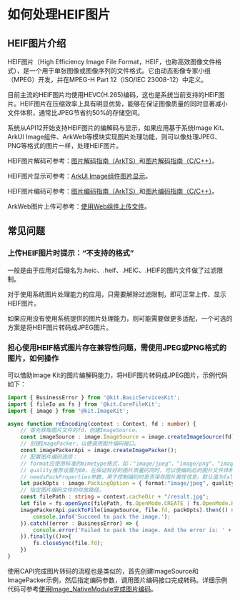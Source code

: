 # 如何处理HEIF图片
<!--Kit: Image Kit-->
<!--Subsystem: Multimedia-->
<!--Owner: @aulight02-->
<!--SE: @liyang_bryan-->
<!--TSE: @xchaosioda-->

## HEIF图片介绍

HEIF图片（High Efficiency Image File Format，HEIF，也称高效图像文件格式），是一个用于单张图像或图像序列的文件格式。它由动态影像专家小组（MPEG）开发，并在MPEG-H Part 12（ISO/IEC 23008-12）中定义。

目前主流的HEIF图片均使用HEVC(H.265)编码，这也是系统当前支持的HEIF图片。HEIF图片在压缩效率上具有明显优势，能够在保证图像质量的同时显著减小文件体积，通常比JPEG节省约50%的存储空间。

系统从API12开始支持HEIF图片的编解码与显示，如果应用基于系统Image Kit、ArkUI Image组件、ArkWeb等模块实现图片处理功能，则可以像处理JPEG、PNG等格式的图片一样，处理HEIF图片。

HEIF图片解码可参考：[图片解码指南（ArkTS）](../image-decoding.md)和[图片解码指南（C/C++）](../image-source-c.md)。

HEIF图片显示可参考：[ArkUI Image组件图片显示](../../../ui/arkts-graphics-display.md)。

HEIF图片编码可参考：[图片编码指南（ArkTS）](../image-encoding.md)和[图片编码指南（C/C++）](../image-packer-c.md)。

ArkWeb图片上传可参考：[使用Web组件上传文件](../../../web/web-file-upload.md)。

## 常见问题

### 上传HEIF图片时提示：“不支持的格式”

一般是由于应用对后缀名为.heic、.heif、.HEIC、.HEIF的图片文件做了过滤限制。

对于使用系统图片处理能力的应用，只需要解除过滤限制，即可正常上传、显示HEIF图片。

如果应用没有使用系统提供的图片处理能力，则可能需要做更多适配，一个可选的方案是将HEIF图片转码成JPEG图片。

### 担心使用HEIF格式图片存在兼容性问题，需使用JPEG或PNG格式的图片，如何操作

可以借助Image Kit的图片编解码能力，将HEIF图片转码成JPEG图片，示例代码如下：
```ts
import { BusinessError } from '@kit.BasicServicesKit';
import { fileIo as fs } from '@kit.CoreFileKit';
import { image } from '@kit.ImageKit';

async function reEncoding(context : Context, fd : number) {
    // 首先获取图片文件的fd，创建ImageSource。
    const imageSource : image.ImageSource = image.createImageSource(fd);
    // 创建ImagePacker，以便调用图片编码接口。
    const imagePackerApi = image.createImagePacker();
    // 配置图片编码选项：
    // format应使用标准的mimetype格式，如："image/jpeg"、"image/png"、"image/heic"；
    // quality推荐设置为80，在保证较好的图片质量的同时，可以使编码后的图片文件体积更小；
    // needsPackProperties参数，用于控制编码时是否保存图片属性信息。默认值为false，即不保存。
    let packOpts : image.PackingOption = { format:"image/jpeg", quality:80, needsPackProperties:false };
    // 指定图片编码文件的存放路径。
    const filePath : string = context.cacheDir + "/result.jpg";
    let file = fs.openSync(filePath, fs.OpenMode.CREATE | fs.OpenMode.READ_WRITE);
    imagePackerApi.packToFile(imageSource, file.fd, packOpts).then(() => {
        console.info('Succeed to pack the image.'); 
    }).catch((error : BusinessError) => { 
        console.error('Failed to pack the image. And the error is: ' + error); 
    }).finally(()=>{
        fs.closeSync(file.fd);
    })
}
```

使用CAPI完成图片转码的流程也是类似的，首先创建ImageSource和ImagePacker示例，然后指定编码参数，调用图片编码接口完成转码。详细示例代码可参考[使用Image_NativeModule完成图片编码](../image-packer-c.md)。